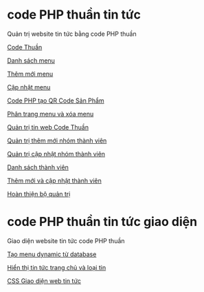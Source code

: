 # code PHP thuần tin tức
Quản trị website tin tức bằng code PHP thuần

[Code Thuần](https://codethuan.com)

[Danh sách menu](https://codethuan.com/danh-sach-menu-website-tin-tuc)

[Thêm mới menu](https://codethuan.com/them-moi-menu-code-php-thuan)

[Cập nhật menu](https://codethuan.com/cap-nhat-menu-code-thuan-php)

[Code PHP tạo QR Code Sản Phẩm](https://codethuan.com/code-php-tao-qr-code-ung-dung-trong-dat-hang)

[Phân trang menu và xóa menu](https://codethuan.com/phan-trang-menu-va-xoa-menu)

[Quản trị tin web Code Thuần](https://codethuan.com/quan-tri-tin-tuc-web-code-thuan-php)

[Quản trị thêm mới nhóm thành viên](https://codethuan.com/ajax-cap-nhat-nhom-thanh-vien-php-mysql)

[Quản trị cập nhật nhóm thành viên](https://codethuan.com/sua-nhom-thanh-vien-bang-ajax-php-va-mysql)

[Danh sách thành viên](https://codethuan.com/danh-sach-thanh-vien-va-form-them-moi-thanh-vien)

[Thêm mới và cập nhật thành viên](https://codethuan.com/them-moi-thanh-vien-va-cap-nhat-thanh-vien)

[Hoàn thiện bộ quản trị](https://codethuan.com/hoan-thien-bo-quan-tri-tin-tuc-bang-code-tay-php-thuan)

# code PHP thuần tin tức giao diện
Giao diện website tin tức code PHP thuần

[Tạo menu dynamic từ database](https://codethuan.com/menu-dynamic-from-database)

[Hiển thị tin tức trang chủ và loại tin](https://codethuan.com/hien-thi-tin-trang-chu-va-trang-loai-tin)

[CSS Giao diện web tin tức](https://codethuan.com/css-giao-dien-web-tin-tuc-code-thuan-php)